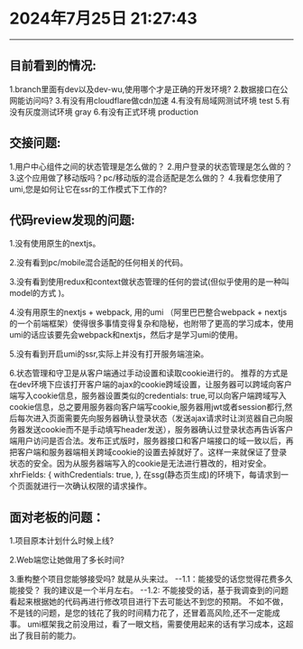 # 2024年7月25日 21:27:43
------------------------------------------------
## 目前看到的情况:
1.branch里面有dev以及dev-wu,使用哪个才是正确的开发环境?
2.数据接口在公网能访问吗?
3.有没有用cloudflare做cdn加速
4.有没有局域网测试环境 test
5.有没有灰度测试环境  gray
6.有没有正式环境  production


## 交接问题:
1.用户中心组件之间的状态管理是怎么做的？
2.用户登录的状态管理是怎么做的？
3.这个应用做了移动版吗？pc/移动版的混合适配是怎么做的？
4.我看您使用了umi,您是如何让它在ssr的工作模式下工作的?

## 代码review发现的问题:
1.没有使用原生的nextjs。

2.没有看到pc/mobile混合适配的任何相关的代码。

3.没有看到使用redux和context做状态管理的任何的尝试(但似乎使用的是一种叫model的方式 )。

4.没有用原生的nextjs + webpack, 用的umi （阿里巴巴整合webpack + nextjs的一个前端框架）使得很多事情变得复杂和隐秘，也附带了更高的学习成本，使用umi的话应该要先会webpack和nextjs，然后才是学习umi的使用。

5.没有看到开启umi的ssr,实际上并没有打开服务端渲染。

6.状态管理和守卫是从客户端通过手动设置和读取cookie进行的。
推荐的方式是在dev环境下应该打开客户端的ajax的cookie跨域设置，让服务器可以跨域向客户端写入cookie信息，服务器设置类似的credentials: true,可以向客户端跨域写入cookie信息，总之要用服务器向客户端写cookie,服务器用jwt或者session都行,然后每次进入页面需要先向服务器确认登录状态（发送ajax请求时让浏览器自己向服务器发送cookie而不是手动填写header发送），服务器确认过登录状态再告诉客户端用户访问是否合法。发布正式版时，服务器接口和客户端接口的域一致以后，再把客户端和服务器端相关跨域cookie的设置去掉就好了。这样一来就保证了登录状态的安全。因为从服务器端写入的cookie是无法进行篡改的，相对安全。
    xhrFields: {
        withCredentials: true,
    },
在ssg(静态页生成)的环境下，每请求到一个页面就进行一次确认权限的请求操作。

## 面对老板的问题：
1.项目原本计划什么时候上线?

2.Web端您让她做用了多长时间?

3.重构整个项目您能够接受吗? 就是从头来过。
    --1.1：能接受的话您觉得花费多久能接受？
        我的建议是一个半月左右。
    --1.2: 不能接受的话，基于我调查到的问题看起来根据她的代码再进行修改项目进行下去可能达不到您的预期。
        不如不做，不是钱的问题，是您的钱花了我的时间精力花了，还冒着高风险,还不一定能成事。
        umi框架我之前没用过，看了一眼文档，需要使用起来的话有学习成本，这超出了我目前的能力。